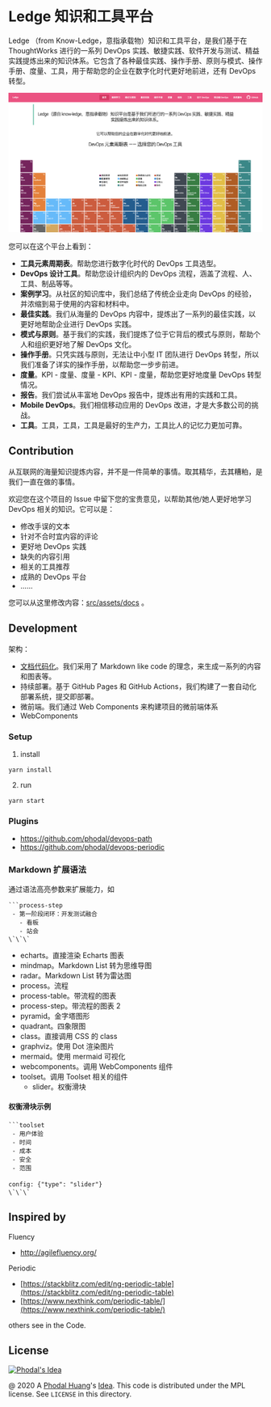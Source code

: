 # Ledge 知识和工具平台

Ledge （from Know-Ledge，意指承载物）知识和工具平台，是我们基于在 ThoughtWorks 进行的一系列 DevOps 实践、敏捷实践、软件开发与测试、精益实践提炼出来的知识体系。它包含了各种最佳实践、操作手册、原则与模式、操作手册、度量、工具，用于帮助您的企业在数字化时代更好地前进，还有 DevOps 转型。

![Screenshots](docs/images/ledge-ss.png "Ledge 首页截图")

您可以在这个平台上看到：

 - **工具元素周期表**。帮助您进行数字化时代的 DevOps 工具选型。
 - **DevOps 设计工具**。帮助您设计组织内的 DevOps 流程，涵盖了流程、人、工具、制品等等。
 - **案例学习**。从社区的知识库中，我们总结了传统企业走向 DevOps 的经验，并浓缩到易于使用的内容和材料中。
 - **最佳实践**。我们从海量的 DevOps 内容中，提炼出了一系列的最佳实践，以更好地帮助企业进行 DevOps 实践。
 - **模式与原则**。基于我们的实践，我们提炼了位于它背后的模式与原则，帮助个人和组织更好地了解 DevOps 文化。
 - **操作手册**。只凭实践与原则，无法让中小型 IT 团队进行 DevOps 转型，所以我们准备了详实的操作手册，以帮助您一步步前进。
 - **度量**。KPI - 度量、度量 - KPI、KPI - 度量，帮助您更好地度量 DevOps 转型情况。
 - **报告**。我们尝试从丰富地 DevOps 报告中，提炼出有用的实践和工具。
 - **Mobile DevOps**。我们相信移动应用的 DevOps 改进，才是大多数公司的挑战。
 - **工具**。工具，工具，工具是最好的生产力，工具比人的记忆力更加可靠。

## Contribution

从互联网的海量知识提炼内容，并不是一件简单的事情。取其精华，去其糟粕，是我们一直在做的事情。

欢迎您在这个项目的 Issue 中留下您的宝贵意见，以帮助其他/她人更好地学习 DevOps 相关的知识。它可以是：

 - 修改手误的文本
 - 针对不合时宜内容的评论
 - 更好地 DevOps 实践
 - 缺失的内容引用
 - 相关的工具推荐
 - 成熟的 DevOps 平台
 - ……

您可以从这里修改内容：[src/assets/docs](src/assets/docs) 。

## Development

架构：

 - [文档代码化](https://devops.phodal.com/practise#docs-like-code)。我们采用了 Markdown like code 的理念，来生成一系列的内容和图表等。
 - 持续部署。基于 GitHub Pages 和  GitHub Actions，我们构建了一套自动化部署系统，提交即部署。
 - 微前端。我们通过 Web Components 来构建项目的微前端体系
 - WebComponents

### Setup

1. install

```
yarn install
```

2. run

```
yarn start
```

### Plugins 

 - https://github.com/phodal/devops-path
 - https://github.com/phodal/devops-periodic
 
### Markdown 扩展语法

通过语法高亮参数来扩展能力，如 

```
```process-step
 - 第一阶段闭环：开发测试融合
   - 看板 
   - 站会 
\`\`\`
```

 - echarts。直接渲染 Echarts 图表
 - mindmap。Markdown List 转为思维导图
 - radar。Markdown List 转为雷达图
 - process。流程
 - process-table。带流程的图表
 - process-step。带流程的图表 2
 - pyramid。金字塔图形
 - quadrant。四象限图
 - class。直接调用 CSS 的 class
 - graphviz。使用 Dot 渲染图片
 - mermaid。使用 mermaid 可视化
 - webcomponents。调用 WebComponents 组件
 - toolset。调用 Toolset 相关的组件
   - slider。权衡滑块


#### 权衡滑块示例

```
```toolset
 - 用户体验
 - 时间
 - 成本
 - 安全
 - 范围

config: {"type": "slider"}
\`\`\`
```

## Inspired by

Fluency

 - http://agilefluency.org/

Periodic

 - [https://stackblitz.com/edit/ng-periodic-table](https://stackblitz.com/edit/ng-periodic-table)
 - [https://www.nexthink.com/periodic-table/](https://www.nexthink.com/periodic-table/)

others see in the Code.

License
---

[![Phodal's Idea](http://brand.phodal.com/shields/idea-small.svg)](http://ideas.phodal.com/)

@ 2020 A [Phodal Huang](https://www.phodal.com)'s [Idea](http://github.com/phodal/ideas).  This code is distributed under the MPL license. See `LICENSE` in this directory.
